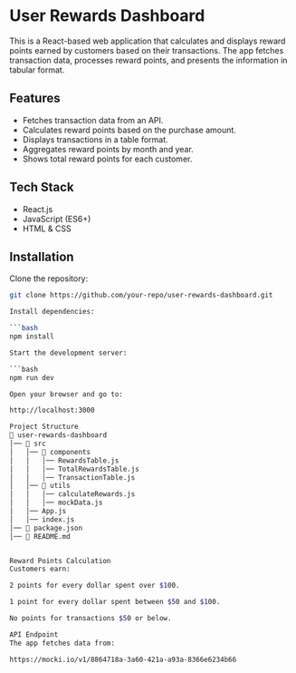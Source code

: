 # User Rewards Dashboard

This is a React-based web application that calculates and displays reward points earned by customers based on their transactions. The app fetches transaction data, processes reward points, and presents the information in tabular format.

## Features

- Fetches transaction data from an API.
- Calculates reward points based on the purchase amount.
- Displays transactions in a table format.
- Aggregates reward points by month and year.
- Shows total reward points for each customer.

## Tech Stack

- React.js
- JavaScript (ES6+)
- HTML & CSS

## Installation

Clone the repository:

```bash
git clone https://github.com/your-repo/user-rewards-dashboard.git

Install dependencies:

```bash
npm install

Start the development server:

```bash
npm run dev

Open your browser and go to:

http://localhost:3000

Project Structure
📁 user-rewards-dashboard
│── 📁 src
│   │── 📁 components
│   │   │── RewardsTable.js
│   │   │── TotalRewardsTable.js
│   │   │── TransactionTable.js
│   │── 📁 utils
│   │   │── calculateRewards.js
│   │   │── mockData.js
│   │── App.js
│   │── index.js
│── 📄 package.json
│── 📄 README.md


Reward Points Calculation
Customers earn:

2 points for every dollar spent over $100.

1 point for every dollar spent between $50 and $100.

No points for transactions $50 or below.

API Endpoint
The app fetches data from:

https://mocki.io/v1/8864718a-3a60-421a-a93a-8366e6234b66